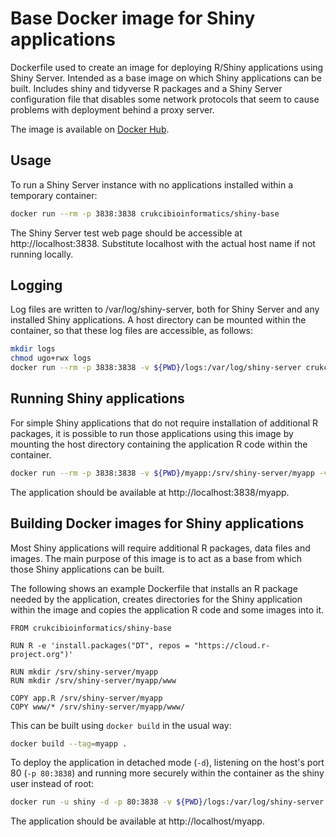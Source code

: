 Base Docker image for Shiny applications
========================================

Dockerfile used to create an image for deploying R/Shiny applications using Shiny Server. Intended as a base image on which Shiny applications can be built. Includes shiny and tidyverse R packages and a Shiny Server configuration file that disables some network protocols that seem to cause problems with deployment behind a proxy server.

The image is available on [Docker Hub](https://hub.docker.com/r/crukcibioinformatics/shiny-base/).


## Usage

To run a Shiny Server instance with no applications installed within a temporary container:

```sh
docker run --rm -p 3838:3838 crukcibioinformatics/shiny-base
```

The Shiny Server test web page should be accessible at http://localhost:3838. Substitute localhost with the actual host name if not running locally.


## Logging

Log files are written to /var/log/shiny-server, both for Shiny Server and any installed Shiny applications. A host directory can be mounted within the container, so that these log files are accessible, as follows:

```sh
mkdir logs
chmod ugo+rwx logs
docker run --rm -p 3838:3838 -v ${PWD}/logs:/var/log/shiny-server crukcibioinformatics/shiny-base
```


## Running Shiny applications

For simple Shiny applications that do not require installation of additional R packages, it is possible to run those applications using this image by mounting the host directory containing the application R code within the container.

```sh
docker run --rm -p 3838:3838 -v ${PWD}/myapp:/srv/shiny-server/myapp -v ${PWD}/logs:/var/log/shiny-server crukcibioinformatics/shiny-base
```

The application should be available at http://localhost:3838/myapp.


## Building Docker images for Shiny applications

Most Shiny applications will require additional R packages, data files and images. The main purpose of this image is to act as a base from which those Shiny applications can be built.

The following shows an example Dockerfile that installs an R package needed by the application, creates directories for the Shiny application within the image and copies the application R code and some images into it.

```
FROM crukcibioinformatics/shiny-base

RUN R -e 'install.packages("DT", repos = "https://cloud.r-project.org")'

RUN mkdir /srv/shiny-server/myapp
RUN mkdir /srv/shiny-server/myapp/www

COPY app.R /srv/shiny-server/myapp
COPY www/* /srv/shiny-server/myapp/www/
```

This can be built using `docker build` in the usual way:

```sh
docker build --tag=myapp .
```

To deploy the application in detached mode (`-d`), listening on the host's port 80 (`-p 80:3838`) and running more securely within the container as the shiny user instead of root:

```sh
docker run -u shiny -d -p 80:3838 -v ${PWD}/logs:/var/log/shiny-server myapp
```

The application should be available at http://localhost/myapp.


